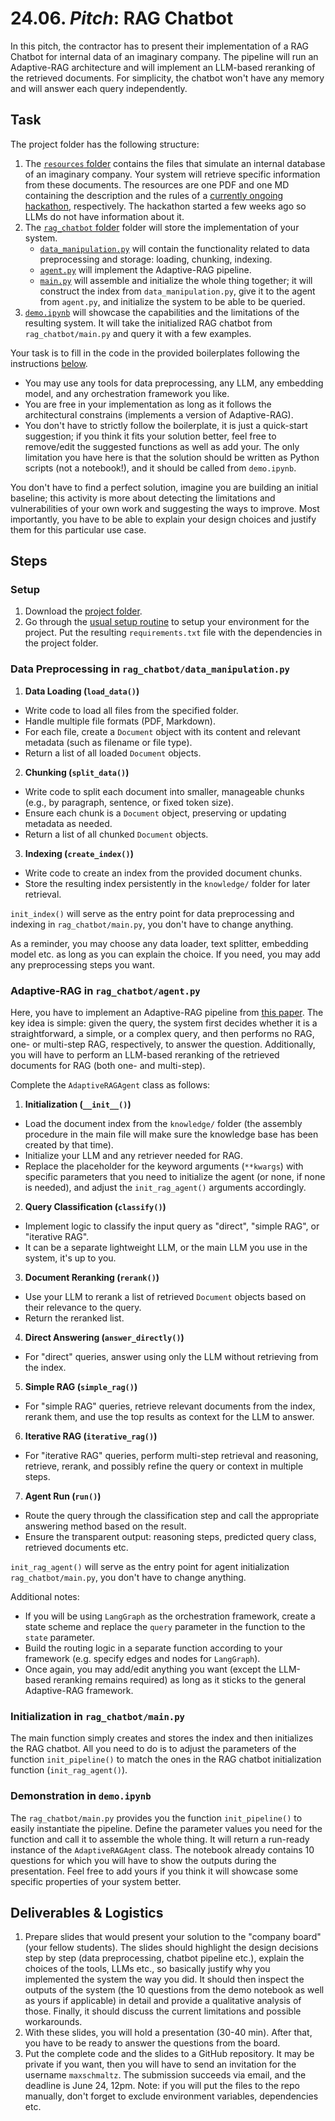 # 24.06. _Pitch_: RAG Chatbot

In this pitch, the contractor has to present their implementation of a RAG Chatbot for internal data of an imaginary company. The pipeline will run an Adaptive-RAG architecture and will implement an LLM-based reranking of the retrieved documents. For simplicity, the chatbot won't have any memory and will answer each query independently.


## Task

The project folder has the following structure:
1. The [`resources` folder](https://github.com/maxschmaltz/Course-LLM-based-Assistants/tree/main/llm-based-assistants/pitches/2406/resources) contains the files that simulate an internal database of an imaginary company. Your system will retrieve specific information from these documents. The resources are one PDF and one MD containing the description and the rules of a [currently ongoing hackathon](https://www.kaggle.com/competitions/openai-to-z-challenge/overview), respectively. The hackathon started a few weeks ago so LLMs do not have information about it.
2. The [`rag_chatbot` folder](https://github.com/maxschmaltz/Course-LLM-based-Assistants/tree/main/llm-based-assistants/pitches/2406/rag_chatbot) folder will store the implementation of your system.
    * [`data_manipulation.py`](https://github.com/maxschmaltz/Course-LLM-based-Assistants/tree/main/llm-based-assistants/pitches/2406/rag_chatbot/data_manipulation.py) will contain the functionality related to data preprocessing and storage: loading, chunking, indexing.
    * [`agent.py`](https://github.com/maxschmaltz/Course-LLM-based-Assistants/tree/main/llm-based-assistants/pitches/2406/rag_chatbot/agent.py) will implement the Adaptive-RAG pipeline.
    * [`main.py`](https://github.com/maxschmaltz/Course-LLM-based-Assistants/tree/main/llm-based-assistants/pitches/2406/rag_chatbot/main.py) will assemble and initialize the whole thing together; it will construct the index from `data_manipulation.py`, give it to the agent from `agent.py`, and initialize the system to be able to be queried.
3. [`demo.ipynb`](https://github.com/maxschmaltz/Course-LLM-based-Assistants/tree/main/llm-based-assistants/pitches/2406/demo.ipynb) will showcase the capabilities and the limitations of the resulting system. It will take the initialized RAG chatbot from `rag_chatbot/main.py` and query it with a few examples.

Your task is to fill in the code in the provided boilerplates following the instructions [below](#steps).
* You may use any tools for data preprocessing, any LLM, any embedding model, and any orchestration framework you like.
* You are free in your implementation as long as it follows the architectural constrains (implements a version of Adaptive-RAG). 
* You don't have to strictly follow the boilerplate, it is just a quick-start suggestion; if you think it fits your solution better, feel free to remove/edit the suggested functions as well as add your. The only limitation you have here is that the solution should be written as Python scripts (not a notebook!), and it should be called from `demo.ipynb`.

You don't have to find a perfect solution, imagine you are building an initial baseline; this activity is more about detecting the limitations and vulnerabilities of your own work and suggesting the ways to improve. Most importantly, you have to be able to explain your design choices and justify them for this particular use case. 


## Steps

### Setup

1. Download the [project folder](https://github.com/maxschmaltz/Course-LLM-based-Assistants/tree/main/llm-based-assistants/pitches/2406).
2. Go through the [usual setup routine](https://maxschmaltz.github.io/Course-LLM-based-Assistants/infos/llm_inference_guide/README.html) to setup your environment for the project. Put the resulting `requirements.txt` file with the dependencies in the project folder.

### Data Preprocessing in `rag_chatbot/data_manipulation.py`

1. **Data Loading (`load_data()`)**
* Write code to load all files from the specified folder.
* Handle multiple file formats (PDF, Markdown).
* For each file, create a `Document` object with its content and relevant metadata (such as filename or file type).
* Return a list of all loaded `Document` objects.

2. **Chunking (`split_data()`)**
* Write code to split each document into smaller, manageable chunks (e.g., by paragraph, sentence, or fixed token size).
* Ensure each chunk is a `Document` object, preserving or updating metadata as needed.
* Return a list of all chunked `Document` objects.

3. **Indexing (`create_index()`)**
* Write code to create an index from the provided document chunks.
* Store the resulting index persistently in the `knowledge/` folder for later retrieval.

`init_index()` will serve as the entry point for data preprocessing and indexing in `rag_chatbot/main.py`, you don't have to change anything.

As a reminder, you may choose any data loader, text splitter, embedding model etc. as long as you can explain the choice. If you need, you may add any preprocessing steps you want.

### Adaptive-RAG in `rag_chatbot/agent.py`

Here, you have to implement an Adaptive-RAG pipeline from [this paper](https://arxiv.org/abs/2403.14403). The key idea is simple: given the query, the system first decides whether it is a straightforward, a simple, or a complex query, and then performs no RAG, one- or multi-step RAG, respectively, to answer the question. Additionally, you will have to perform an LLM-based reranking of the retrieved documents for RAG (both one- and multi-step).

Complete the `AdaptiveRAGAgent` class as follows:

1. **Initialization (`__init__()`)**
* Load the document index from the `knowledge/` folder (the assembly procedure in the main file will make sure the knowledge base has been created by that time).
* Initialize your LLM and any retriever needed for RAG.
* Replace the placeholder for the keyword arguments (`**kwargs`) with specific parameters that you need to initialize the agent (or none, if none is needed), and adjust the `init_rag_agent()` arguments accordingly.

2. **Query Classification (`classify()`)**
* Implement logic to classify the input query as "direct", "simple RAG", or "iterative RAG".
* It can be a separate lightweight LLM, or the main LLM you use in the system, it's up to you.

3. **Document Reranking (`rerank()`)**
* Use your LLM to rerank a list of retrieved `Document` objects based on their relevance to the query.
* Return the reranked list.

4. **Direct Answering (`answer_directly()`)**
* For "direct" queries, answer using only the LLM without retrieving from the index.

5. **Simple RAG (`simple_rag()`)**
* For "simple RAG" queries, retrieve relevant documents from the index, rerank them, and use the top results as context for the LLM to answer.

6. **Iterative RAG (`iterative_rag()`)**
* For "iterative RAG" queries, perform multi-step retrieval and reasoning, retrieve, rerank, and possibly refine the query or context in multiple steps.

7. **Agent Run (`run()`)**
* Route the query through the classification step and call the appropriate answering method based on the result.
* Ensure the transparent output: reasoning steps, predicted query class, retrieved documents etc.

`init_rag_agent()` will serve as the entry point for agent initialization `rag_chatbot/main.py`, you don't have to change anything.

Additional notes:
* If you will be using `LangGraph` as the orchestration framework, create a state scheme and replace the `query` parameter in the function to the `state` parameter.
* Build the routing logic in a separate function according to your framework (e.g. specify edges and nodes for `LangGraph`).
* Once again, you may add/edit anything you want (except the LLM-based reranking remains required) as long as it sticks to the general Adaptive-RAG framework.

### Initialization in `rag_chatbot/main.py`

The main function simply creates and stores the index and then initializes the RAG chatbot. All you need to do is to adjust the parameters of the function `init_pipeline()` to match the ones in the RAG chatbot initialization function (`init_rag_agent()`).  

### Demonstration in `demo.ipynb`

The `rag_chatbot/main.py` provides you the function `init_pipeline()` to easily instantiate the pipeline. Define the parameter values you need for the function and call it to assemble the whole thing. It will return a run-ready instance of the `AdaptiveRAGAgent` class. The notebook already contains 10 questions for which you will have to show the outputs during the presentation. Feel free to add yours if you think it will showcase some specific properties of your system better.


## Deliverables & Logistics

1. Prepare slides that would present your solution to the "company board" (your fellow students). The slides should highlight the design decisions step by step (data preprocessing, chatbot pipeline etc.), explain the choices of the tools, LLMs etc., so basically justify why you implemented the system the way you did. It should then inspect the outputs of the system (the 10 questions from the demo notebook as well as yours if applicable) in detail and provide a qualitative analysis of those. Finally, it should discuss the current limitations and possible workarounds.
2. With these slides, you will hold a presentation (30-40 min). After that, you have to be ready to answer the questions from the board.
3. Put the complete code and the slides to a GitHub repository. It may be private if you want, then you will have to send an invitation for the username `maxschmaltz`. The submission succeeds via email, and the deadline is June 24, 12pm. Note: if you will put the files to the repo manually, don't forget to exclude environment variables, dependencies etc.
